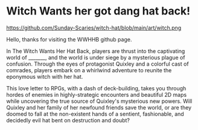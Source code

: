 # Witch Wants her got dang hat back!

<https://github.com/Sunday-Scaries/witch-hat/blob/main/art/witch.png>

Hello, thanks for visiting the WWHHB github page.

In The Witch Wants Her Hat Back, players are thrust into the captivating world of _______, and the world is under siege by a mysterious plague of confusion. Through the eyes of protagonist Quixley and a colorful cast of comrades, players embark on a whirlwind adventure to reunite the eponymous witch with her hat.

This love letter to RPGs, with a dash of deck-building, takes you through hordes of enemies in highly-strategic encounters and beautiful 2D maps while uncovering the true source of Quixley's mysterious new powers. Will Quixley and her family of her newfound friends save the world, or are they doomed to fall at the non-existent hands of a sentient, fashionable, and decidedly evil hat bent on destruction and doubt?
